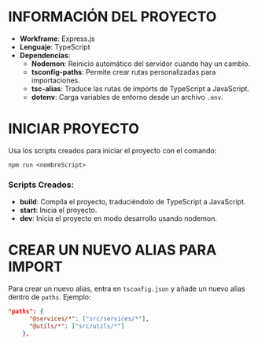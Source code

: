 # INFORMACIÓN DEL PROYECTO
- **Workframe**: Express.js
- **Lenguaje**: TypeScript
- **Dependencias**: 
  - **Nodemon**: Reinicio automático del servidor cuando hay un cambio.
  - **tsconfig-paths**: Permite crear rutas personalizadas para importaciones.
  - **tsc-alias**: Traduce las rutas de imports de TypeScript a JavaScript.
  - **dotenv**: Carga variables de entorno desde un archivo `.env`.

# INICIAR PROYECTO
Usa los scripts creados para iniciar el proyecto con el comando: 
```
npm run <nombreScript>
```
### Scripts Creados:
- **build**: Compila el proyecto, traduciéndolo de TypeScript a JavaScript.
- **start**: Inicia el proyecto.
- **dev**: Inicia el proyecto en modo desarrollo usando nodemon.

# CREAR UN NUEVO ALIAS PARA IMPORT
Para crear un nuevo alias, entra en `tsconfig.json` y añade un nuevo alias dentro de `paths`. Ejemplo:
```json
"paths": {
      "@services/*": ["src/services/*"],
      "@utils/*": ["src/utils/*"]
    }, 
```

